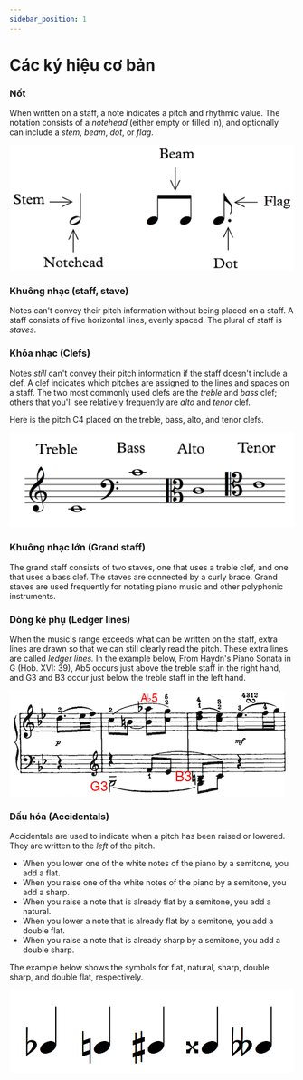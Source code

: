 ```yaml
---
sidebar_position: 1
---
```


# Các ký hiệu cơ bản

### Nốt

When written on a staff, a note indicates a pitch and rhythmic value. The notation consists of a _notehead_ (either empty or filled in), and optionally can include a _stem_, _beam_, _dot_, or _flag_.

![image](/Graphics/noteillustration.png)

### Khuông nhạc (staff, stave)

Notes can't convey their pitch information without being placed on a staff. A staff consists of five horizontal lines, evenly spaced. The plural of staff is _staves_.

### Khóa nhạc (Clefs)

Notes _still_ can't convey their pitch information if the staff doesn't include a clef. A clef indicates which pitches are assigned to the lines and spaces on a staff. The two most commonly used clefs are the _treble_ and _bass_ clef; others that you'll see relatively frequently are _alto_ and _tenor_ clef.

Here is the pitch C4 placed on the treble, bass, alto, and tenor clefs.

![image](/Graphics/clefs.png)

### Khuông nhạc lớn (Grand staff)

The grand staff consists of two staves, one that uses a treble clef, and one that uses a bass clef. The staves are connected by a curly brace. Grand staves are used frequently for notating piano music and other polyphonic instruments.

### Dòng kẻ phụ (Ledger lines)

When the music's range exceeds what can be written on the staff, extra lines are drawn so that we can still clearly read the pitch. These extra lines are called _ledger lines._ In the example below, From Haydn's Piano Sonata in G (Hob. XVI: 39), Ab5 occurs just above the treble staff in the right hand, and G3 and B3 occur just below the treble staff in the left hand.

![image](/Graphics/ledgerLines.png)

### Dấu hóa (Accidentals)

Accidentals are used to indicate when a pitch has been raised or lowered. They are written to the _left_ of the pitch.

- When you lower one of the white notes of the piano by a semitone, you add a flat.
- When you raise one of the white notes of the piano by a semitone, you add a sharp.
- When you raise a note that is already flat by a semitone, you add a natural.
- When you lower a note that is already flat by a semitone, you add a double flat.
- When you raise a note that is already sharp by a semitone, you add a double sharp.

The example below shows the symbols for flat, natural, sharp, double sharp, and double flat, respectively.

![image](/Graphics/accidentals.png)

